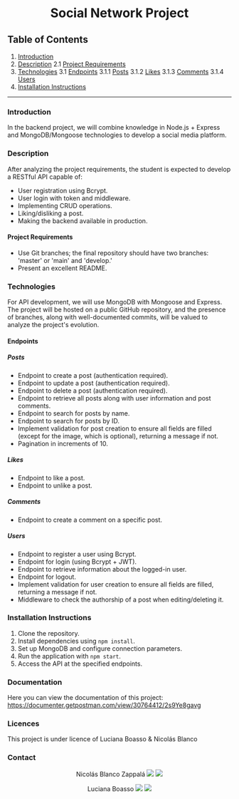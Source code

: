 <h1 align="center">Social Network Project</h1>

## Table of Contents
1. [Introduction](#introduction)
2. [Description](#description)
    2.1 [Project Requirements](#project-requirements)
3. [Technologies](#technologies)
    3.1 [Endpoints](#endpoints)
        3.1.1 [Posts](#posts)
        3.1.2 [Likes](#likes)
        3.1.3 [Comments](#comments)
        3.1.4 [Users](#users)
4. [Installation Instructions](#installation-instructions)

---

### Introduction<a name="introduction"></a>

In the backend project, we will combine knowledge in Node.js + Express and MongoDB/Mongoose technologies to develop a social media platform.

### Description<a name="description"></a>

After analyzing the project requirements, the student is expected to develop a RESTful API capable of:

- User registration using Bcrypt.
- User login with token and middleware.
- Implementing CRUD operations.
- Liking/disliking a post.
- Making the backend available in production.

#### Project Requirements<a name="project-requirements"></a>

- Use Git branches; the final repository should have two branches: 'master' or 'main' and 'develop.'
- Present an excellent README.

### Technologies<a name="technologies"></a>

For API development, we will use MongoDB with Mongoose and Express. The project will be hosted on a public GitHub repository, and the presence of branches, along with well-documented commits, will be valued to analyze the project's evolution.

#### Endpoints<a name="endpoints"></a>

##### Posts<a name="posts"></a>

- Endpoint to create a post (authentication required).
- Endpoint to update a post (authentication required).
- Endpoint to delete a post (authentication required).
- Endpoint to retrieve all posts along with user information and post comments.
- Endpoint to search for posts by name.
- Endpoint to search for posts by ID.
- Implement validation for post creation to ensure all fields are filled (except for the image, which is optional), returning a message if not.
- Pagination in increments of 10.
  
##### Likes<a name="likes"></a>

- Endpoint to like a post.
- Endpoint to unlike a post.

##### Comments<a name="comments"></a>

- Endpoint to create a comment on a specific post.

##### Users<a name="users"></a>

- Endpoint to register a user using Bcrypt.
- Endpoint for login (using Bcrypt + JWT).
- Endpoint to retrieve information about the logged-in user.
- Endpoint for logout.
- Implement validation for user creation to ensure all fields are filled, returning a message if not.
- Middleware to check the authorship of a post when editing/deleting it.

### Installation Instructions<a name="installation-instructions"></a>

1. Clone the repository.
2. Install dependencies using `npm install`.
3. Set up MongoDB and configure connection parameters.
4. Run the application with `npm start`.
5. Access the API at the specified endpoints.

### Documentation

Here you can view the documentation of this project: https://documenter.getpostman.com/view/30764412/2s9Ye8gavg

### Licences

This project is under licence of Luciana Boasso & Nicolás Blanco

### Contact
<p display="flex" align="center" justify-content="center">
 Nicolás Blanco Zappalá
<a href = "nblancozappala@gmail.com"><img src="https://img.shields.io/badge/-Gmail-%23333?style=for-the-badge&logo=gmail&logoColor=white" target="_blank"></a>
    <a href="https://www.linkedin.com/in/nblancoz" target="_blank"><img src="https://img.shields.io/badge/-LinkedIn-%230077B5?style=for-the-badge&logo=linkedin&logoColor=white" target="_blank"></a> 
</p>

<p display="flex" align="center" justify-content="center">
 Luciana Boasso
<a href = "luboasso16@gmail.com"><img src="https://img.shields.io/badge/-Gmail-%23333?style=for-the-badge&logo=gmail&logoColor=white" target="_blank"></a>
    <a href="https://www.linkedin.com/in/luciana-boasso-a99854203" target="_blank"><img src="https://img.shields.io/badge/-LinkedIn-%230077B5?style=for-the-badge&logo=linkedin&logoColor=white" target="_blank"></a> 
</p>
